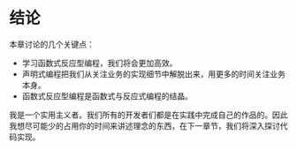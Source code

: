 # 结论

本章讨论的几个关键点：

  * 学习函数式反应型编程，我们将会更加高效。
  * 声明式编程把我们从关注业务的实现细节中解脱出来，用更多的时间关注业务本身。
  * 函数式反应型编程是函数式与反应式编程的结晶。

我是一个实用主义者。我们所有的开发者们都是在实践中完成自己的作品的。因此我想尽可能少的占用你的时间来讲述理念的东西，在下一章节，我们将深入探讨代码实现。